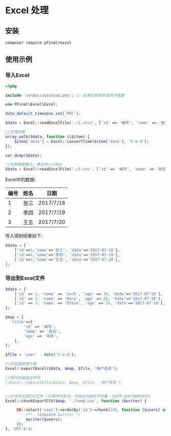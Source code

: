 # Excel 处理

## 安装

```
composer require pfinal/excel
```

##  使用示例


### 导入Excel

```php
<?php

include 'vendor/autoload.php'; // 如果在框架中通常不需要

use PFinal\Excel\Excel;

date_default_timezone_set('PRC');

$data = Excel::readExcelFile('./1.xlsx', ['id' => '编号', 'name' => '姓名', 'date' => '日期']);

//处理日期
array_walk($data, function (&$item) {
    $item['date'] = Excel::convertTime($item['date'], 'Y-m-d');
});

var_dump($data);

//如果数据量大，建议用csv格式
$data = Excel::readExcelFile('./1.csv', ['id' => '编号', 'name' => '姓名', 'date' => '日期'], 1, 1, '', 'GBK');

```

Excel中的数据:

| 编号 | 姓名 | 日期      |
| ---- | ---- | --------- |
| 1    | 张三 | 2017/7/18 |
| 2    | 李四 | 2017/7/19 |
| 3    | 王五 | 2017/7/20 |


导入得到结果如下:

```php
$data = [
    ['id'=>1,'name'=>'张三', 'date'=>'2017-07-18'],
    ['id'=>1,'name'=>'李四', 'date'=>'2017-07-19'],
    ['id'=>1,'name'=>'王五', 'date'=>'2017-07-20'],
];
```

### 导出到Excel文件

```php
$data = [
    ['id' => 1, 'name' => 'Jack', 'age' => 18, 'date'=>'2017-07-18'],
    ['id' => 2, 'name' => 'Mary', 'age' => 20, 'date'=>'2017-07-18'],
    ['id' => 3, 'name' => 'Ethan', 'age' => 34, 'date'=>'2017-07-18'],
];

$map = [
  'title'=>[
        'id' => '编号',
        'name' => '姓名',
        'age' => '年龄',
    ],
];

$file = 'user' . date('Y-m-d');

//浏览器直接下载
Excel::exportExcel($data, $map, $file, '用户信息');

//保存到磁盘文件中
//Excel::toExcelFile($data, $map, $file, '用户信息');


//分块导出到CSV文件 (如果中文乱码，可输出为GBK字符集，将UTF-8改为GBK即可)
Excel::chunkExportCSV($map, './temp.csv', function ($writer) {

     DB::select('user')->orderBy('id')->chunk(100, function ($users) use ($writer) {
         /**  \Closure $writer */
         $writer($users);
     });
}, 'UTF-8');

```
